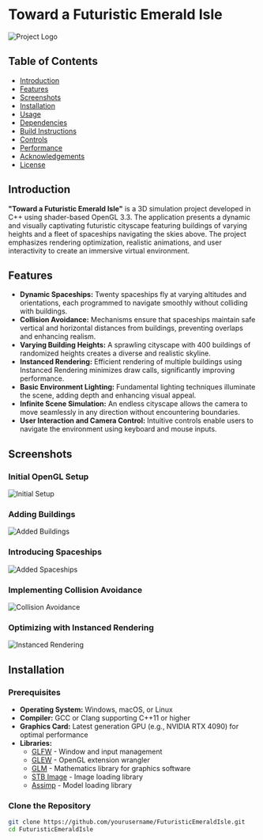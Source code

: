 # Toward a Futuristic Emerald Isle

![Project Logo](title/logo.png)

## Table of Contents

- [Introduction](#introduction)
- [Features](#features)
- [Screenshots](#screenshots)
- [Installation](#installation)
- [Usage](#usage)
- [Dependencies](#dependencies)
- [Build Instructions](#build-instructions)
- [Controls](#controls)
- [Performance](#performance)
- [Acknowledgements](#acknowledgements)
- [License](#license)

## Introduction

**"Toward a Futuristic Emerald Isle"** is a 3D simulation project developed in C++ using shader-based OpenGL 3.3. The application presents a dynamic and visually captivating futuristic cityscape featuring buildings of varying heights and a fleet of spaceships navigating the skies above. The project emphasizes rendering optimization, realistic animations, and user interactivity to create an immersive virtual environment.

## Features

- **Dynamic Spaceships:** Twenty spaceships fly at varying altitudes and orientations, each programmed to navigate smoothly without colliding with buildings.
- **Collision Avoidance:** Mechanisms ensure that spaceships maintain safe vertical and horizontal distances from buildings, preventing overlaps and enhancing realism.
- **Varying Building Heights:** A sprawling cityscape with 400 buildings of randomized heights creates a diverse and realistic skyline.
- **Instanced Rendering:** Efficient rendering of multiple buildings using Instanced Rendering minimizes draw calls, significantly improving performance.
- **Basic Environment Lighting:** Fundamental lighting techniques illuminate the scene, adding depth and enhancing visual appeal.
- **Infinite Scene Simulation:** An endless cityscape allows the camera to move seamlessly in any direction without encountering boundaries.
- **User Interaction and Camera Control:** Intuitive controls enable users to navigate the environment using keyboard and mouse inputs.

## Screenshots

### Initial OpenGL Setup

![Initial Setup](screenshots/initial_setup.png)

### Adding Buildings

![Added Buildings](screenshots/added_buildings.png)

### Introducing Spaceships

![Added Spaceships](screenshots/added_spaceships.png)

### Implementing Collision Avoidance

![Collision Avoidance](screenshots/collision_avoidance.png)

### Optimizing with Instanced Rendering

![Instanced Rendering](screenshots/instanced_rendering.png)

## Installation

### Prerequisites

- **Operating System:** Windows, macOS, or Linux
- **Compiler:** GCC or Clang supporting C++11 or higher
- **Graphics Card:** Latest generation GPU (e.g., NVIDIA RTX 4090) for optimal performance
- **Libraries:**
  - [GLFW](https://www.glfw.org/) - Window and input management
  - [GLEW](http://glew.sourceforge.net/) - OpenGL extension wrangler
  - [GLM](https://glm.g-truc.net/0.9.9/index.html) - Mathematics library for graphics software
  - [STB Image](https://github.com/nothings/stb) - Image loading library
  - [Assimp](https://www.assimp.org/) - Model loading library

### Clone the Repository

```bash
git clone https://github.com/yourusername/FuturisticEmeraldIsle.git
cd FuturisticEmeraldIsle
